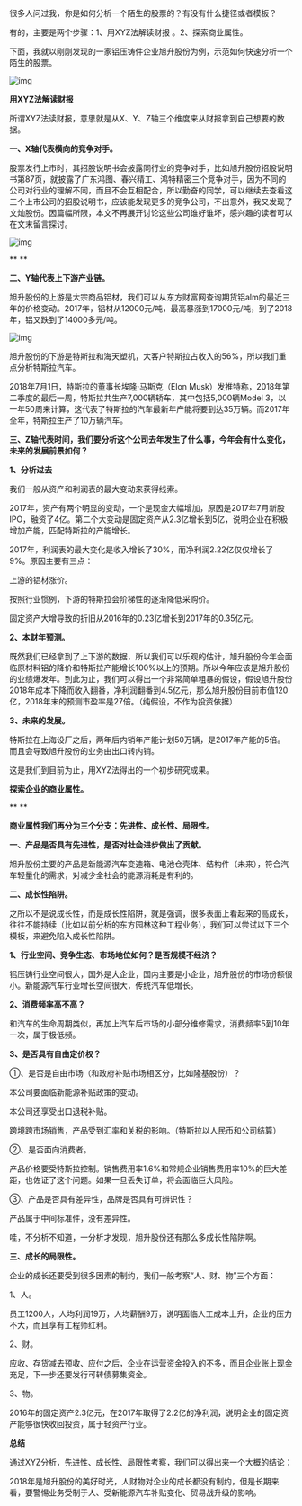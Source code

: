 很多人问过我，你是如何分析一个陌生的股票的？有没有什么捷径或者模板？



有的，主要是两个步骤：1、用XYZ法解读财报 。2、探索商业属性。



下面，我就以刚刚发现的一家铝压铸件企业旭升股份为例，示范如何快速分析一个陌生的股票。



![img](https://mmbiz.qpic.cn/mmbiz_jpg/JE2pTzGHU5fNSJhbgpLxCSwgYTvSchQ8A9ssL30DmXC6177xwgjtQ4xjLnfNSVLjMs59ibykORqbN50Gm8jNibLw/640?wx_fmt=jpeg&wxfrom=5&wx_lazy=1&wx_co=1)





**用XYZ法解读财报**



所谓XYZ法读财报，意思就是从X、Y、Z轴三个维度来从财报拿到自己想要的数据。



**一、X轴代表横向的竞争对手。**



股票发行上市时，其招股说明书会披露同行业的竞争对手，比如旭升股份招股说明书第87页，就披露了广东鸿图、春兴精工、鸿特精密三个竞争对手，因为不同的公司对行业的理解不同，而且不会互相配合，所以勤奋的同学，可以继续去查看这三个上市公司的招股说明书，应该能发现更多的竞争公司，不出意外，我又发现了文灿股份。因篇幅所限，本文不再展开讨论这些公司谁好谁坏，感兴趣的读者可以在文末留言探讨。



![img](https://mmbiz.qpic.cn/mmbiz_png/JE2pTzGHU5fNSJhbgpLxCSwgYTvSchQ86U3feT7qdKE77SOjTye62O5H4lP9Lwzo6lyNvOUQ3WQlHIB9icEaJqQ/640?wx_fmt=png&wxfrom=5&wx_lazy=1&wx_co=1)



**
**

**二、Y轴代表上下游产业链。**



旭升股份的上游是大宗商品铝材，我们可以从东方财富网查询期货铝alm的最近三年的价格变动。2017年，铝材从12000元/吨，最高暴涨到17000元/吨，到了2018年，铝又跌到了14000多元/吨。





![img](https://mmbiz.qpic.cn/mmbiz_png/JE2pTzGHU5fNSJhbgpLxCSwgYTvSchQ8pWiahiaJc3zuEl1Nwbiab46uIXogxrfnD0TiaqmzGJialBw71vxa3fPbTfg/640?wx_fmt=png&wxfrom=5&wx_lazy=1&wx_co=1)



旭升股份的下游是特斯拉和海天塑机，大客户特斯拉占收入的56%，所以我们重点分析特斯拉汽车。



2018年7月1日，特斯拉的董事长埃隆·马斯克（Elon Musk）发推特称，2018年第二季度的最后一周，特斯拉共生产7,000辆轿车，其中包括5,000辆Model 3，以一年50周来计算，这代表了特斯拉的汽车最新年产能将要到达35万辆。而2017年全年，特斯拉生产了10万辆汽车。





**三、Z轴代表时间，我们要分析这个公司去年发生了什么事，今年会有什么变化，未来的发展前景如何？**



**1、分析过去**



我们一般从资产和利润表的最大变动来获得线索。



2017年，资产有两个明显的变动，一个是现金大幅增加，原因是2017年7月新股IPO，融资了4亿。第二个大变动是固定资产从2.3亿增长到5亿，说明企业在积极增加产能，匹配特斯拉的产能增长。



2017年，利润表的最大变化是收入增长了30%，而净利润2.22亿仅仅增长了9%。原因主要有三点：



上游的铝材涨价。



按照行业惯例，下游的特斯拉会阶梯性的逐渐降低采购价。



固定资产大增导致的折旧从2016年的0.23亿增长到2017年的0.35亿元。



**2、本财年预测。**



既然我们已经拿到了上下游的数据，所以我们可以乐观的估计，旭升股份今年会面临原材料铝的降价和特斯拉产能增长100%以上的预期。所以今年应该是旭升股份的业绩爆发年。到此为止，我们可以得出一个非常简单粗暴的假设，假设旭升股份2018年成本下降而收入翻番，净利润翻番到4.5亿元，那么旭升股份目前市值120亿，2018年末的预测市盈率是27倍。（纯假设，不作为投资依据）





**3、未来的发展。**



特斯拉在上海设厂之后，两年后内销年产能计划50万辆，是2017年产能的5倍。而且会导致旭升股份的业务由出口转内销。



这是我们到目前为止，用XYZ法得出的一个初步研究成果。







**探索企业的商业属性。**

**
**



**商业属性我们再分为三个分支：先进性、成长性、局限性。**



**一、产品是否具有先进性，是否对社会进步做出了贡献。**



旭升股份主要的产品是新能源汽车变速箱、电池仓壳体、结构件（未来），符合汽车轻量化的需求，对减少全社会的能源消耗是有利的。





**二、成长性陷阱。**



之所以不是说成长性，而是成长性陷阱，就是强调，很多表面上看起来的高成长，往往不能持续（比如以前分析的东方园林这种工程业务），我们可以尝试以下三个模板，来避免陷入成长性陷阱。



**1、行业空间、竞争生态、市场地位如何？是否规模不经济？**



铝压铸行业空间很大，国外是大企业，国内主要是小企业，旭升股份的市场份额很小。新能源汽车行业增长空间很大，传统汽车低增长。



**2、消费频率高不高？**



和汽车的生命周期类似，再加上汽车后市场的小部分维修需求，消费频率5到10年一次，属于极低频。



**3、是否具有自由定价权？**



①、是否是自由市场（和政府补贴市场相区分，比如隆基股份）？



本公司要面临新能源补贴政策的变动。

本公司还享受出口退税补贴。

跨境跨市场销售，产品受到汇率和关税的影响。（特斯拉以人民币和公司结算）



②、是否面向消费者。



产品价格要受特斯拉控制。销售费用率1.6%和常规企业销售费用率10%的巨大差距，也佐证了这个问题。如果一旦丢失订单，将会面临巨大风险。



③、产品是否具有差异性，品牌是否具有可辨识性？



产品属于中间标准件，没有差异性。



哇，不分析不知道，一分析才发现，旭升股份还有那么多成长性陷阱啊。





**三、成长的局限性。**



企业的成长还要受到很多因素的制约，我们一般考察“人、财、物”三个方面：



1、人。



员工1200人，人均利润19万，人均薪酬9万，说明面临人工成本上升，企业的压力不大，而且享有工程师红利。



2、财。



应收、存货减去预收、应付之后，企业在运营资金投入的不多，而且企业账上现金充足，下一步还要发行可转债募集资金。



3、物。



2016年的固定资产2.3亿元，在2017年取得了2.2亿的净利润，说明企业的固定资产能够很快收回投资，属于轻资产行业。





**总结**



通过XYZ分析，先进性、成长性、局限性考察，我们可以得出来一个大概的结论：



2018年是旭升股份的美好时光，人财物对企业的成长都没有制约，但是长期来看，要警惕业务受制于人、受新能源汽车补贴变化、贸易战升级的影响。